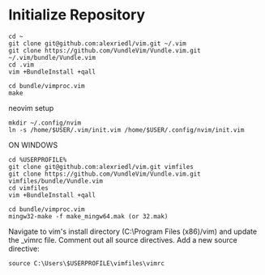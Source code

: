 # Initialize Repository #
```
cd ~
git clone git@github.com:alexriedl/vim.git ~/.vim
git clone https://github.com/VundleVim/Vundle.vim.git ~/.vim/bundle/Vundle.vim
cd .vim
vim +BundleInstall +qall

cd bundle/vimproc.vim
make
```

neovim setup
```
mkdir ~/.config/nvim
ln -s /home/$USER/.vim/init.vim /home/$USER/.config/nvim/init.vim
```


ON WINDOWS
```
cd %USERPROFILE%
git clone git@github.com:alexriedl/vim.git vimfiles
git clone https://github.com/VundleVim/Vundle.vim.git vimfiles/bundle/Vundle.vim
cd vimfiles
vim +BundleInstall +qall

cd bundle/vimproc.vim
mingw32-make -f make_mingw64.mak (or 32.mak)
```

Navigate to vim's install directory (C:\Program Files (x86)/vim) and update the _vimrc file. Comment out all source directives. Add a new source directive:
```
source C:\Users\$USERPROFILE\vimfiles\vimrc
```

